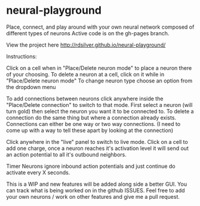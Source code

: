 # neural-playground
Place, connect, and play around with your own neural network composed of different types of neurons
Active code is on the gh-pages branch. 

View the project here http://rdsilver.github.io/neural-playground/

Instructions:

Click on a cell when in "Place/Delete neuron mode" to place a neuron there of your choosing. 
To delete a neuron at a cell, click on it while in "Place/Delete neuron mode"
To change neuron type choose an option from the dropdown menu

To add connections between neurons click anywhere inside the "Place/Delete connection" to switch to that mode.
First select a neuron (will turn gold) then select the neuron you want it to be connected to.
To delete a connection do the same thing but where a connection already exists.
Connections can either be one way or two way connections. (I need to come up with a way to tell these apart by looking at the connection)

Click anywhere in the "live" panel to switch to live mode.
Click on a cell to add one charge, once a neuron reaches it's activation level it will send out an action potential to all it's outbound neighbors.

Timer Neurons ignore inbound action potentials and just continue do activate every X seconds.

This is a WIP and new features will be added along side a better GUI. You can track what is being worked on in the github ISSUES.
Feel free to add your own neurons / work on other features and give me a pull request.
